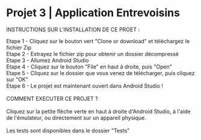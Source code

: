 # Projet 3 | Application Entrevoisins

INSTRUCTIONS SUR L'INSTALLATION DE CE PROET : <br />

Etape 1 - Cliquez sur le bouton vert "Clone or download" et téléchargez le fichier Zip <br />
Etape 2 - Extrayez le fichier zip pour obtenir un dossier décompressé <br />
Etape 3 - Allumez Android Studio <br />
Etape 4 - Cliquez sur le bouton "File" en haut à droite, puis "Open" <br />
Etape 5 - Cliquez sur le dossier que vous venez de télécharger, puis cliquez sur "OK" <br />
Etape 6 - Le projet est maintenant ouvert dans Android Studio ! <br />
<br />
COMMENT EXECUTER CE PROJET ? <br />
<br />
Cliquez sur la petite flèche verte en haut à droite d'Android Studio, à l'aide de l'émulateur, ou directement sur un appareil physique.
<br /> 
<br />
Les tests sont disponibles dans le dossier "Tests"
